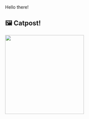 Hello there!



## 🖼️ Catpost!

<sub>
    <img src="https://cdn2.thecatapi.com/images/fDf_W79Vv.jpg" height="256">
</sub>

